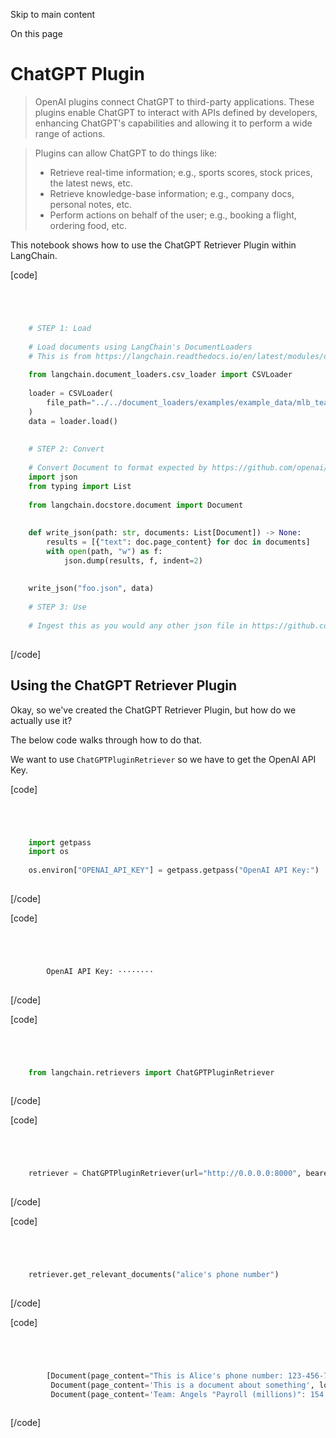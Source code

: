 

Skip to main content

On this page

# ChatGPT Plugin

> OpenAI plugins connect ChatGPT to third-party applications. These plugins enable ChatGPT to interact with APIs defined by developers, enhancing ChatGPT's capabilities and allowing it to perform a
> wide range of actions.

> Plugins can allow ChatGPT to do things like:
>
>   * Retrieve real-time information; e.g., sports scores, stock prices, the latest news, etc.
>   * Retrieve knowledge-base information; e.g., company docs, personal notes, etc.
>   * Perform actions on behalf of the user; e.g., booking a flight, ordering food, etc.
>

This notebook shows how to use the ChatGPT Retriever Plugin within LangChain.

[code]
```python




    # STEP 1: Load  
      
    # Load documents using LangChain's DocumentLoaders  
    # This is from https://langchain.readthedocs.io/en/latest/modules/document_loaders/examples/csv.html  
      
    from langchain.document_loaders.csv_loader import CSVLoader  
      
    loader = CSVLoader(  
        file_path="../../document_loaders/examples/example_data/mlb_teams_2012.csv"  
    )  
    data = loader.load()  
      
      
    # STEP 2: Convert  
      
    # Convert Document to format expected by https://github.com/openai/chatgpt-retrieval-plugin  
    import json  
    from typing import List  
      
    from langchain.docstore.document import Document  
      
      
    def write_json(path: str, documents: List[Document]) -> None:  
        results = [{"text": doc.page_content} for doc in documents]  
        with open(path, "w") as f:  
            json.dump(results, f, indent=2)  
      
      
    write_json("foo.json", data)  
      
    # STEP 3: Use  
      
    # Ingest this as you would any other json file in https://github.com/openai/chatgpt-retrieval-plugin/tree/main/scripts/process_json  
    


```
[/code]


## Using the ChatGPT Retriever Plugin​

Okay, so we've created the ChatGPT Retriever Plugin, but how do we actually use it?

The below code walks through how to do that.

We want to use `ChatGPTPluginRetriever` so we have to get the OpenAI API Key.

[code]
```python




    import getpass  
    import os  
      
    os.environ["OPENAI_API_KEY"] = getpass.getpass("OpenAI API Key:")  
    


```
[/code]


[code]
```python




        OpenAI API Key: ········  
    


```
[/code]


[code]
```python




    from langchain.retrievers import ChatGPTPluginRetriever  
    


```
[/code]


[code]
```python




    retriever = ChatGPTPluginRetriever(url="http://0.0.0.0:8000", bearer_token="foo")  
    


```
[/code]


[code]
```python




    retriever.get_relevant_documents("alice's phone number")  
    


```
[/code]


[code]
```python




        [Document(page_content="This is Alice's phone number: 123-456-7890", lookup_str='', metadata={'id': '456_0', 'metadata': {'source': 'email', 'source_id': '567', 'url': None, 'created_at': '1609592400.0', 'author': 'Alice', 'document_id': '456'}, 'embedding': None, 'score': 0.925571561}, lookup_index=0),  
         Document(page_content='This is a document about something', lookup_str='', metadata={'id': '123_0', 'metadata': {'source': 'file', 'source_id': 'https://example.com/doc1', 'url': 'https://example.com/doc1', 'created_at': '1609502400.0', 'author': 'Alice', 'document_id': '123'}, 'embedding': None, 'score': 0.6987589}, lookup_index=0),  
         Document(page_content='Team: Angels "Payroll (millions)": 154.49 "Wins": 89', lookup_str='', metadata={'id': '59c2c0c1-ae3f-4272-a1da-f44a723ea631_0', 'metadata': {'source': None, 'source_id': None, 'url': None, 'created_at': None, 'author': None, 'document_id': '59c2c0c1-ae3f-4272-a1da-f44a723ea631'}, 'embedding': None, 'score': 0.697888613}, lookup_index=0)]  
    


```
[/code]



